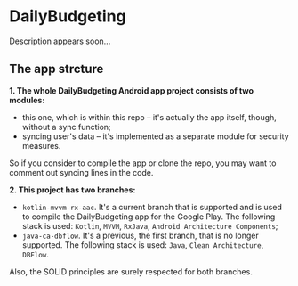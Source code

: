 # DailyBudgeting
Description appears soon...<br>
## The app strcture
**1. The whole DailyBudgeting Android app project consists of two modules:**

   * this one, which is within this repo – it's actually the app itself, though, without a sync function;
   * syncing user's data – it's implemented as a separate module for security measures.

   So if you consider to compile the app or clone the repo, you may want to comment out syncing lines in the code.
   
   
**2. This project has two branches:**

   * ``kotlin-mvvm-rx-aac``. It's a current branch that is supported and is used to compile the DailyBudgeting app for the Google Play. The following stack is used: ``Kotlin``, ``MVVM``, ``RxJava``, ``Android Architecture Components``;
   * ``java-ca-dbflow``. It's a previous, the first branch, that is no longer supported. The following stack is used: ``Java``, ``Clean Architecture``, ``DBFlow``.

   Also, the SOLID principles are surely respected for both branches.
